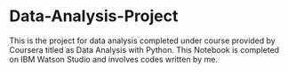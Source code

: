 # Data-Analysis-Project
This is the project for data analysis completed under course provided by Coursera titled as Data Analysis with Python. This Notebook is  completed on IBM Watson Studio and involves codes  written by me. 
